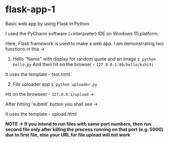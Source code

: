 # flask-app-1
Basic web app by using Flask in Python

I used the PyCharm software (+interpreter) IDE on Windows 10 platform. 

Here, Flask framework is used to make a web app. I am demonstrating two functions in this ->
1) Hello "Name" with display for random quote and an image
`$ python hello.py`
And then hit on the browser - `127.0.0.1:80/hello/kshiti`


It uses the template - test.html

2) File uploader app 
`$ python uploader.py`

Hit on the browseer - `127.0.0.1/upload` ->



After hitting 'submit' button you shall see ->



It uses the template - upload.html 

**NOTE -> If you intend to run files with same port numbers, then run second file only after killing the process running on that port (e.g. 5000) due to first file, else your URL for file upload will not work**


